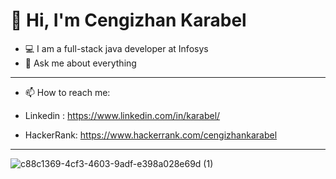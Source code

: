 
# 👋 Hi, I'm Cengizhan Karabel 
<!-- 
 -->
- 💻 I am a full-stack java developer at Infosys
- 💬 Ask me about everything
- ---
- 📫 How to reach me: 
<!-- 
 -->
- Linkedin : https://www.linkedin.com/in/karabel/

- HackerRank: https://www.hackerrank.com/cengizhankarabel

- ---

![c88c1369-4cf3-4603-9adf-e398a028e69d (1)](https://user-images.githubusercontent.com/69279953/156866877-97106ed4-528e-4c30-87b7-940e0d805929.jpg)







